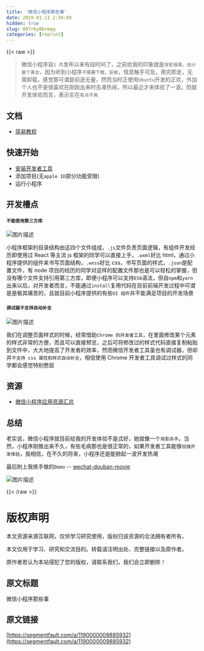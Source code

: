 ```yaml
---
title: '微信小程序那些事' 
date: 2019-01-11 2:30:08
hidden: true
slug: 097r6y0brmqq
categories: [reprint]
---
```


{{< raw >}}

                    
<blockquote><p>微信小程序自<code>1 月</code>发布以来有段时间了，之前给我的印象就是<code>背影很美，估计是个美女</code>，因为听到小程序<code>不需要下载，安装</code>，信息触手可及，用完即走，无需卸载，感觉那可谓是前途无量，然而当时正使用<code>Ubuntu</code>开发的正欢，外加个人也不是很喜欢在刚刚出来时去凑热闹，所以最近才来体验了一波。但就开发体验而言，表示实在<code>有点不爽</code></p></blockquote>
<h2 id="articleHeader0">文档</h2>
<ul><li><a href="https://mp.weixin.qq.com/debug/wxadoc/dev/" rel="nofollow noreferrer" target="_blank">简易教程</a></li></ul>
<h2 id="articleHeader1">快速开始</h2>
<ul>
<li><a href="https://mp.weixin.qq.com/debug/wxadoc/dev/devtools/download.html" rel="nofollow noreferrer" target="_blank">安装开发者工具</a></li>
<li>添加项目(无<code>apple ID</code>部分功能受限)</li>
<li>运行小程序</li>
</ul>
<h2 id="articleHeader2">开发槽点</h2>
<h4><code>不能使用第三方库</code></h4>
<p><span class="img-wrap"><img data-src="/img/bVPDVH?w=249&amp;h=661" src="https://static.alili.tech/img/bVPDVH?w=249&amp;h=661" alt="图片描述" title="图片描述" style="cursor: pointer; display: inline;"></span></p>
<p>小程序框架的目录结构由这四个文件组成，<code>.js</code>文件负责页面逻辑，有组件开发经历即使用过 React 等主流 js 框架的同学可以直接上手，<code>.wxml</code>好比 html，通过小程序提供的组件来书写页面结构，<code>.wxss</code>好比 css，书写页面的样式，<code>.json</code>是配置文件，有 node 项目的经历的同学对这样的配置文件那也是可以轻松的掌握，但没有哪个文件支持引用第三方库，即便小程序可以支持<code>ES6</code>语法，但自<code>npm</code>和<code>yarn</code>出来以后，对开发者而言，不能通过<code>install</code>复用代码在目前前端开发过程中可谓是是极其痛苦的，且就目前小程序提供的有些<code>UI 组件</code>并不能满足项目的开发场景</p>
<h4><code>调试器不支持自动补全</code></h4>
<p><span class="img-wrap"><img data-src="/img/bVPDVK?w=344&amp;h=198" src="https://static.alili.tech/img/bVPDVK?w=344&amp;h=198" alt="图片描述" title="图片描述" style="cursor: pointer; display: inline;"></span></p>
<p>我们在调整页面样式的时候，经常借助<code>Chrome 的开发者工具</code>，在里面修改某个元素的样式非常的方便，而且可以直接预览，之后可将修改过的样式代码直接复制粘贴到文件中，大大地提高了开发者的效率，然而微信开发者工具虽也有调试器，但却并<code>不支持 css 属性和样式自动补全</code>，相信使用 Chrome 开发者工具调试过样式的同学都会感觉特别憋屈</p>
<h2 id="articleHeader3">资源</h2>
<ul><li><a href="https://github.com/FengShangWuQi/awesome-wechat-weapp" rel="nofollow noreferrer" target="_blank">微信小程序应用资源汇总</a></li></ul>
<h2 id="articleHeader4">总结</h2>
<p>老实说，微信小程序就目前给我的开发体验不是忒好，她就像一个<code>背影杀手</code>。当然，小程序刚推出来不久，有些毛病那也是很正常的，如果开发者工具能够<code>加强开发体验</code>，我相信，在不久的将来，小程序还是能掀起一波开发热潮</p>
<p>最后附上我练手做的<code>Demo</code> -- <a href="https://github.com/FengShangWuQi/wechat-douban-movie" rel="nofollow noreferrer" target="_blank">wechat-douban-movie</a></p>
<p><span class="img-wrap"><img data-src="/img/bVPDVQ?w=318&amp;h=550" src="https://static.alili.tech/img/bVPDVQ?w=318&amp;h=550" alt="图片描述" title="图片描述" style="cursor: pointer; display: inline;"></span></p>

                
{{< /raw >}}

# 版权声明
本文资源来源互联网，仅供学习研究使用，版权归该资源的合法拥有者所有，

本文仅用于学习、研究和交流目的。转载请注明出处、完整链接以及原作者。

原作者若认为本站侵犯了您的版权，请联系我们，我们会立即删除！

## 原文标题
微信小程序那些事

## 原文链接
[https://segmentfault.com/a/1190000009885932](https://segmentfault.com/a/1190000009885932)

